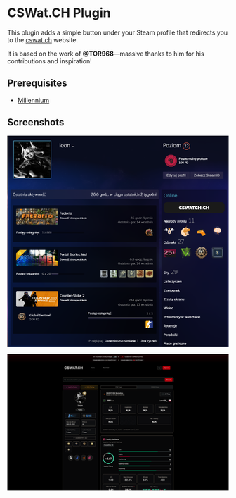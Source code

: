 # CSWat.CH Plugin

This plugin adds a simple button under your Steam profile that redirects you to the [cswat.ch](https://cswat.ch) website.

It is based on the work of **@TOR968**—massive thanks to him for his contributions and inspiration!

## Prerequisites

- [Millennium](https://steambrew.app/)

## Screenshots

![Profile screenshot](screenshots/profile_screenshot.png)

![CSWatCH screenshot](screenshots/cswatsh_screenshot.png)
